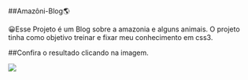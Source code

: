 ##Amazôni-Blog🌎

😀Esse Projeto é um Blog sobre a amazonia e alguns animais. O projeto tinha como objetivo treinar e fixar meu conhecimento em css3.


##Confira o resultado clicando na imagem.

<a href="https://mariocarvalho001.github.io/Projeto-amazonia/" target="_blank" ><img src="https://i.pinimg.com/originals/ea/74/cb/ea74cb2f4334f3cdd4141f20a10bb3db.gif"></a>
